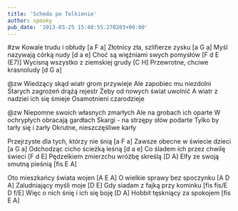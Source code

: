 ```yaml
---
title: 'Scheda po Tolkienie'
author: spooky
pub_date: '2013-03-25 15:40:55.270203+00:00'
---
```


#zw
Kowale trudu i obłudy [a F a]
Złotnicy zła, szlifierze zysku [a G a]
Myśl nazywają córką nudy [d a e]
Choć są więźniami swych pomysłów [F d E (E7)]
Wycisną wszystko z ziemskiej grudy [C H]
Przewrotne, chciwe krasnoludy [d G a]

@zw
Wiedzący skąd wiatr grom przywieje
Ale zapobiec mu niezdolni
Starych zagrożeń drążą rejestr
Żeby od nowych świat uwolnić
A wiatr z nadziei ich się śmieje
Osamotnieni czarodzieje

@zw
Niepomne swoich własnych zmarłych
Ale na grobach ich oparte
W ochrypłych obracają gardłach
Skargi - na strzępy słów podarte
Tylko by tarły się i żarły
Okrutne, nieszczęśliwe karły

Przejrzyste dla tych, którzy nie śnią [a F a]
Zawsze obecne w świecie dzieci [a G a]
Odchodząc cicho ścieżką leśną [d a e]
Co śladem ich przez chwilę świeci [F d E]
Pędzelkiem zmierzchu wróżbę skreślą [D A]
Elfy ze swoją smutną pieśnią [fis E A]

Oto mieszkańcy świata wojen [A E A]
O wielkie sprawy bez spoczynku [A D A]
Zaludniający myśli moje [D E]
Gdy siadam z fajką przy kominku [fis fis/E D f/E]
Więc o nich śnię i ich się boję [D A]
Hobbit tęskniący za spokojem [fis E A]